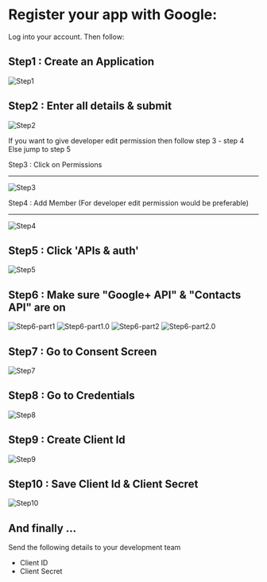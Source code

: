 Register your app with Google:
================================

Log into your account. Then follow:

Step1 : Create an Application
-----
![Step1](images/step1.png?raw=true)

Step2 : Enter all details & submit
-----
![Step2](images/step2.png)

If you want to give developer edit permission then follow step 3 - step 4
Else jump to step 5

Step3 : Click on Permissions
_____
![Step3](images/step3.png)

Step4 : Add Member (For developer edit permission would be preferable)
_____
![Step4](images/step4.png)

Step5 : Click 'APIs & auth'
-----
![Step5](images/step5.png)

Step6 : Make sure "Google+ API" & "Contacts API" are on
-----
![Step6-part1](images/step6.png)
![Step6-part1.0](images/step6-part-1.png)
![Step6-part2](images/step6-part-2.png)
![Step6-part2.0](images/step6-part-2.0.png)

Step7 : Go to Consent Screen
-----
![Step7](images/step7.png)

Step8 : Go to Credentials
-----
![Step8](images/step8.png)

Step9 : Create Client Id
-----
![Step9](images/step9.png)

Step10 : Save Client Id & Client Secret
-----
![Step10](images/step10.png)

And finally ... 
--------------------------------------------------
Send the following details to your development team

* Client ID
* Client Secret